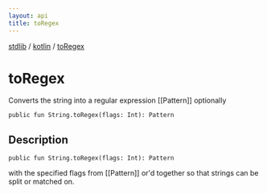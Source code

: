 ```yaml
---
layout: api
title: toRegex
---
```

[stdlib](../index.md) / [kotlin](index.md) / [toRegex](toRegex.md)

# toRegex
Converts the string into a regular expression [[Pattern]] optionally
```
public fun String.toRegex(flags: Int): Pattern
```
## Description
```
public fun String.toRegex(flags: Int): Pattern
```
with the specified flags from [[Pattern]] or'd together
so that strings can be split or matched on.

